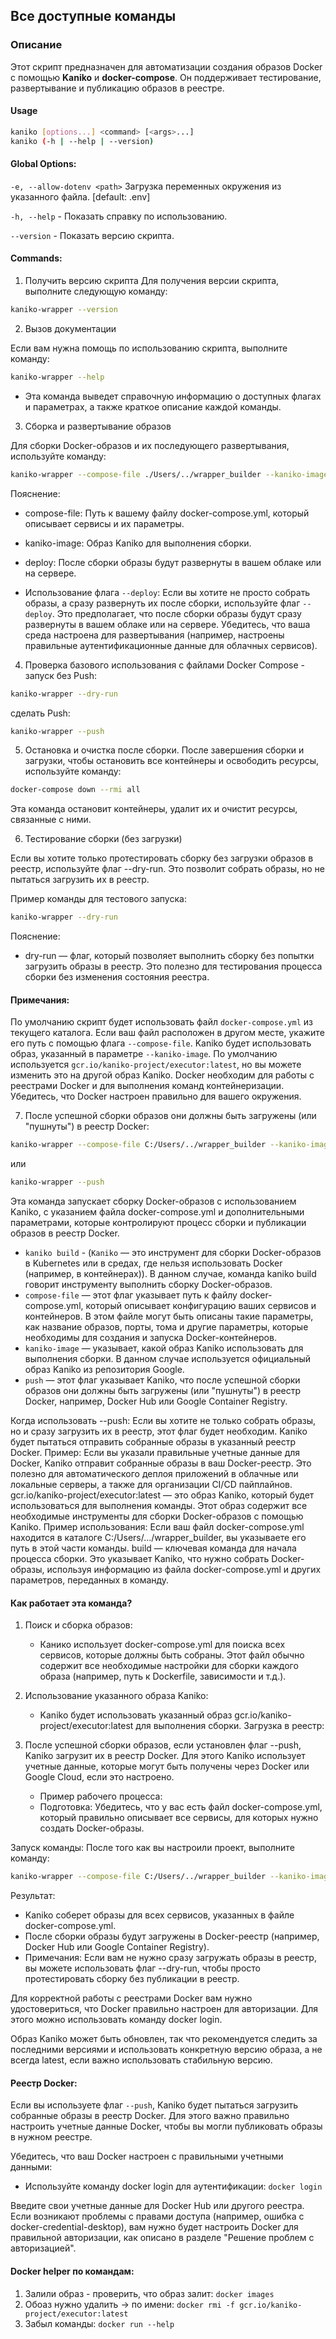 ## Все доступные команды

### Описание

Этот скрипт предназначен для автоматизации создания образов Docker с помощью **Kaniko** и **docker-compose**. Он поддерживает тестирование, развертывание и публикацию образов в реестре.
#### Usage

```bash
kaniko [options...] <command> [<args>...]
kaniko (-h | --help | --version)
```

#### Global Options:
`-e, --allow-dotenv <path>`
Загрузка переменных окружения из указанного файла.
[default: .env]

`-h, --help` - Показать справку по использованию.

`--version` - Показать версию скрипта.

#### Commands:

1. Получить версию скрипта
Для получения версии скрипта, выполните следующую команду:

```bash
kaniko-wrapper --version
```

2. Вызов документации

Если вам нужна помощь по использованию скрипта, выполните команду:

```bash
kaniko-wrapper --help
```
- Эта команда выведет справочную информацию о доступных флагах и параметрах, а также краткое описание каждой команды.

3. Сборка и развертывание образов

Для сборки Docker-образов и их последующего развертывания, используйте команду:

```bash
kaniko-wrapper --compose-file ./Users/../wrapper_builder --kaniko-image gcr.io/kaniko-project/executor:latest --deploy
```
Пояснение:
- compose-file: Путь к вашему файлу docker-compose.yml, который описывает сервисы и их параметры.
- kaniko-image: Образ Kaniko для выполнения сборки.
- deploy: После сборки образы будут развернуты в вашем облаке или на сервере.

- Использование флага `--deploy`: Если вы хотите не просто собрать образы, а сразу развернуть их после сборки, используйте флаг `--deploy`. Это предполагает, что после сборки образы будут сразу развернуты в вашем облаке или на сервере. Убедитесь, что ваша среда настроена для развертывания (например, настроены правильные аутентификационные данные для облачных сервисов).

4. Проверка базового использования с файлами Docker Compose - запуск без Push:

```bash
kaniko-wrapper --dry-run
```
сделать Push:
```bash
kaniko-wrapper --push
```

5. Остановка и очистка после сборки.
После завершения сборки и загрузки, чтобы остановить все контейнеры и освободить ресурсы, используйте команду:

```bash
docker-compose down --rmi all
```
Эта команда остановит контейнеры, удалит их и очистит ресурсы, связанные с ними.

6. Тестирование сборки (без загрузки)

Если вы хотите только протестировать сборку без загрузки образов в реестр, используйте флаг --dry-run. Это позволит собрать образы, но не пытаться загрузить их в реестр.

Пример команды для тестового запуска:

```bash
kaniko-wrapper --dry-run
```

Пояснение:
- dry-run — флаг, который позволяет выполнить сборку без попытки загрузить образы в реестр. Это полезно для тестирования процесса сборки без изменения состояния реестра.

#### Примечания:
По умолчанию скрипт будет использовать файл `docker-compose.yml` из текущего каталога. Если ваш файл расположен в другом месте, укажите его путь с помощью флага `--compose-file`.
Kaniko будет использовать образ, указанный в параметре `--kaniko-image`. По умолчанию используется `gcr.io/kaniko-project/executor:latest`, но вы можете изменить это на другой образ Kaniko.
Docker необходим для работы с реестрами Docker и для выполнения команд контейнеризации. Убедитесь, что Docker настроен правильно для вашего окружения.

7. После успешной сборки образов они должны быть загружены (или "пушнуты") в реестр Docker:

```bash
kaniko-wrapper --compose-file C:/Users/../wrapper_builder --kaniko-image gcr.io/kaniko-project/executor:latest --push
```
или
```bash
kaniko-wrapper --push
```
Эта команда запускает сборку Docker-образов с использованием Kaniko, с указанием файла docker-compose.yml и дополнительными параметрами, которые контролируют процесс сборки и публикации образов в реестр Docker.

- `kaniko build` - (`Kaniko` — это инструмент для сборки Docker-образов в Kubernetes или в средах, где нельзя использовать Docker (например, в контейнерах)). В данном случае, команда kaniko build говорит инструменту выполнить сборку Docker-образов.
- `compose-file` — этот флаг указывает путь к файлу docker-compose.yml, который описывает конфигурацию ваших сервисов и контейнеров. В этом файле могут быть описаны такие параметры, как название образов, порты, тома и другие параметры, которые необходимы для создания и запуска Docker-контейнеров.
- `kaniko-image` — указывает, какой образ Kaniko использовать для выполнения сборки. В данном случае используется официальный образ Kaniko из репозитория Google.
- `push` — этот флаг указывает Kaniko, что после успешной сборки образов они должны быть загружены (или "пушнуты") в реестр Docker, например, Docker Hub или Google Container Registry.

Когда использовать --push:
Если вы хотите не только собрать образы, но и сразу загрузить их в реестр, этот флаг будет необходим. Kaniko будет пытаться отправить собранные образы в указанный реестр Docker.
Пример: Если вы указали правильные учетные данные для Docker, Kaniko отправит собранные образы в ваш Docker-реестр. Это полезно для автоматического деплоя приложений в облачные или локальные серверы, а также для организации CI/CD пайплайнов.
gcr.io/kaniko-project/executor:latest — это образ Kaniko, который будет использоваться для выполнения команды. Этот образ содержит все необходимые инструменты для сборки Docker-образов с помощью Kaniko.
Пример использования: Если ваш файл docker-compose.yml находится в каталоге C:/Users/.../wrapper_builder, вы указываете его путь в этой части команды.
build — ключевая команда для начала процесса сборки. Это указывает Kaniko, что нужно собрать Docker-образы, используя информацию из файла docker-compose.yml и других параметров, переданных в команду.

#### Как работает эта команда?
1. Поиск и сборка образов:
   - Канико использует docker-compose.yml для поиска всех сервисов, которые должны быть собраны. Этот файл обычно содержит все необходимые настройки для сборки каждого образа (например, путь к Dockerfile, зависимости и т.д.).

2. Использование указанного образа Kaniko:
   - Kaniko будет использовать указанный образ gcr.io/kaniko-project/executor:latest для выполнения сборки.
   Загрузка в реестр:

3. После успешной сборки образов, если установлен флаг --push, Kaniko загрузит их в реестр Docker. Для этого Kaniko использует учетные данные, которые могут быть получены через Docker или Google Cloud, если это настроено.
   - Пример рабочего процесса:
   - Подготовка: Убедитесь, что у вас есть файл docker-compose.yml, который правильно описывает все сервисы, для которых нужно создать Docker-образы.

Запуск команды: После того как вы настроили проект, выполните команду:

```bash
kaniko-wrapper --compose-file C:/Users/../wrapper_builder --kaniko-image gcr.io/kaniko-project/executor:latest --push
```

Результат:
- Kaniko соберет образы для всех сервисов, указанных в файле docker-compose.yml.
- После сборки образы будут загружены в Docker-реестр (например, Docker Hub или Google Container Registry).
- Примечания: Если вам не нужно сразу загружать образы в реестр, вы можете использовать флаг --dry-run, чтобы просто протестировать сборку без публикации в реестр.

Для корректной работы с реестрами Docker вам нужно удостовериться, что Docker правильно настроен для авторизации. Для этого можно использовать команду docker login.

Образ Kaniko может быть обновлен, так что рекомендуется следить за последними версиями и использовать конкретную версию образа, а не всегда latest, если важно использовать стабильную версию.

#### Реестр Docker:

Если вы используете флаг `--push`, Kaniko будет пытаться загрузить собранные образы в реестр Docker. Для этого важно правильно настроить учетные данные Docker, чтобы вы могли публиковать образы в нужном реестре.

Убедитесь, что ваш Docker настроен с правильными учетными данными:

- Используйте команду docker login для аутентификации: `docker login`

Введите свои учетные данные для Docker Hub или другого реестра.
Если возникают проблемы с правами доступа (например, ошибка с docker-credential-desktop), вам нужно будет настроить Docker для правильной авторизации, как описано в разделе "Решение проблем с авторизацией".

####  Docker helper по командам:

1. Залили образ - проверить, что образ залит: `docker images`
2. Обоаз нужно удалить -> по имени: `docker rmi -f gcr.io/kaniko-project/executor:latest`
3. Забыл команды: `docker run --help`